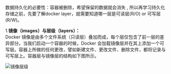 数据持久化的必要性：容器被删除，希望保留的数据就会消失 , 所以再学习持久化存储之前，先要了解docker layer，就需要知道哪一层是可读层(R/O) or 可写层(R/W)。  

1.**镜像（images）与层级（layers）：**  
Docker 镜像是由多个文件系统（只读层）叠加而成，每个层仅包含了前一层的差异部分。当我们启动一个容器的时候，Docker 会加载镜像层并在其上添加一个可写层。容器上所做的任何更改，譬如新建文件、更改文件、删除文件，都将记录与可写层上。容器层与镜像层的结构如下图所示。  

![镜像层级](https://github.com/momokanni/docker/blob/master/piture/dataSahring_1.png)  


